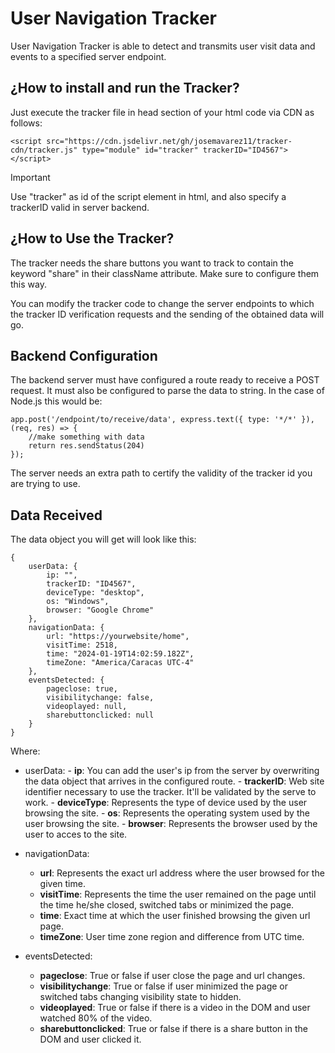 # **User Navigation Tracker**

User Navigation Tracker is able to detect and transmits user visit data and events to a specified server endpoint.

## ¿How to install and run the Tracker?

Just execute the tracker file in head section of your html code via CDN as follows:

    <script src="https://cdn.jsdelivr.net/gh/josemavarez11/tracker-cdn/tracker.js" type="module" id="tracker" trackerID="ID4567"></script>

> [!IMPORTANT]
> Use "tracker" as id of the script element in html,  and also specify a trackerID valid in server backend.

## ¿How to Use the Tracker?

The tracker needs the share buttons you want to track to contain the keyword "share" in their className attribute. Make sure to configure them this way.

You can modify the tracker code to change the server endpoints to which the tracker ID verification requests and the sending of the obtained data will go.

## Backend Configuration

The backend server must have configured a route ready to receive a POST request. It must also be configured to parse the data to string. 
In the case of Node.js this would be:


    app.post('/endpoint/to/receive/data', express.text({ type: '*/*' }), (req, res) => {
        //make something with data
        return res.sendStatus(204)
    });

The server needs an extra path to certify the validity of the tracker id you are trying to use.

## Data Received

The data object you will get will look like this:

    {
        userData: {
            ip: "",
            trackerID: "ID4567",
            deviceType: "desktop",
            os: "Windows",
            browser: "Google Chrome"
        },
        navigationData: {
            url: "https://yourwebsite/home",
            visitTime: 2518,
            time: "2024-01-19T14:02:59.182Z",
            timeZone: "America/Caracas UTC-4"
        },
        eventsDetected: {
            pageclose: true,
            visibilitychange: false,
            videoplayed: null,
            sharebuttonclicked: null
        }
    }

Where: 

- userData:
      -  **ip**: You can add the user's ip from the server by overwriting the data object that arrives in the configured route.
      - **trackerID**: Web site identifier necessary to use the tracker. It'll be validated by the serve to work.
      - **deviceType**: Represents the type of device used by the user browsing the site.
      - **os**: Represents the operating system used by the user browsing the site.
      - **browser**: Represents the browser used by the user to acces to the site.
  
- navigationData:
    - **url**: Represents the exact url address where the user browsed for the given time.
    - **visitTime**: Represents the time the user remained on the page until the time he/she closed, switched tabs or minimized the page.
    - **time**: Exact time at which the user finished browsing the given url page.
    - **timeZone**: User time zone region and difference from UTC time.

- eventsDetected:
    - **pageclose**: True or false if user close the page and url changes.
    - **visibilitychange**: True or false if user minimized the page or switched tabs changing visibility state to hidden.
    - **videoplayed**: True or false if there is a video in the DOM and user watched 80% of the video.
    - **sharebuttonclicked**: True or false if there is a share button in the DOM and user clicked it.
